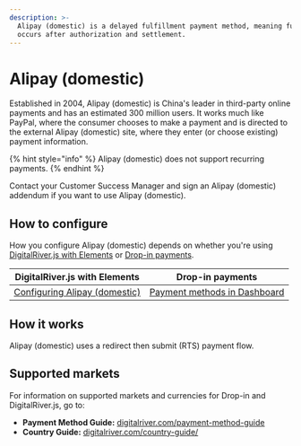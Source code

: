 ```yaml
---
description: >-
  Alipay (domestic) is a delayed fulfillment payment method, meaning fulfillment
  occurs after authorization and settlement.
---
```


# Alipay (domestic)

Established in 2004, Alipay (domestic) is China's leader in third-party online payments and has an estimated 300 million users. It works much like PayPal, where the consumer chooses to make a payment and is directed to the external Alipay (domestic) site, where they enter (or choose existing) payment information.&#x20;

{% hint style="info" %}
Alipay (domestic) does not support recurring payments.
{% endhint %}

Contact your Customer Success Manager and sign an Alipay (domestic) addendum if you want to use Alipay (domestic).

## How to configure

How you configure Alipay (domestic) depends on whether you're using [DigitalRiver.js with Elements](../payment-integrations-1/digitalriver.js/) or [Drop-in payments](../payment-integrations-1/drop-in/).

| DigitalRiver.js with Elements                                                                        | Drop-in payments                                                                         |
| ---------------------------------------------------------------------------------------------------- | ---------------------------------------------------------------------------------------- |
| [Configuring Alipay (domestic)](../payment-integrations-1/digitalriver.js/payment-methods/alipay.md) | [Payment methods in Dashboard](../../administration/dashboard/settings/payment-methods/) |

## How it works

Alipay (domestic) uses a redirect then submit (RTS) payment flow.

## Supported markets

For information on supported markets and currencies for Drop-in and DigitalRiver.js, go to:

* **Payment Method Guide:** [digitalriver.com/payment-method-guide](https://www.digitalriver.com/payment-method-guide/)
* **Country Guide:** [digitalriver.com/country-guide/](https://www.digitalriver.com/country-guide/)
